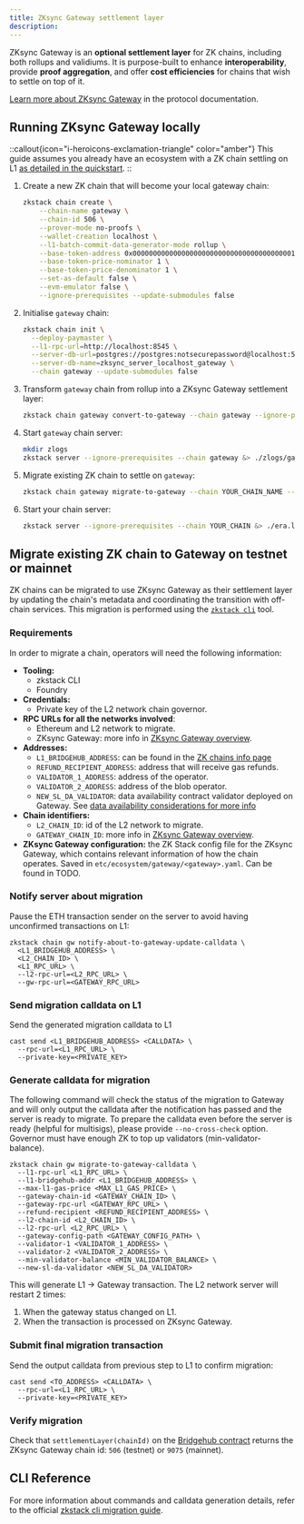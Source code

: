 ```yaml
---
title: ZKsync Gateway settlement layer
description:
---
```


ZKsync Gateway is an **optional settlement layer** for ZK chains, including both rollups and validiums. It is purpose-built to
enhance **interoperability**, provide **proof aggregation**, and offer **cost efficiencies** for chains that wish to settle on top of it.

[Learn more about ZKsync Gateway](../../zksync-protocol/gateway/overview) in the protocol documentation.

## Running ZKsync Gateway locally

::callout{icon="i-heroicons-exclamation-triangle" color="amber"}
This guide assumes you already have an ecosystem with a ZK chain settling on L1 [as detailed in the quickstart](./quickstart).
::

1. Create a new ZK chain that will become your local gateway chain:

    ```bash
    zkstack chain create \
        --chain-name gateway \
        --chain-id 506 \
        --prover-mode no-proofs \
        --wallet-creation localhost \
        --l1-batch-commit-data-generator-mode rollup \
        --base-token-address 0x0000000000000000000000000000000000000001 \
        --base-token-price-nominator 1 \
        --base-token-price-denominator 1 \
        --set-as-default false \
        --evm-emulator false \
        --ignore-prerequisites --update-submodules false
    ```

1. Initialise `gateway` chain:

    ```bash
    zkstack chain init \
      --deploy-paymaster \
      --l1-rpc-url=http://localhost:8545 \
      --server-db-url=postgres://postgres:notsecurepassword@localhost:5432 \
      --server-db-name=zksync_server_localhost_gateway \
      --chain gateway --update-submodules false
    ```

1. Transform `gateway` chain from rollup into a ZKsync Gateway settlement layer:

    ```bash
    zkstack chain gateway convert-to-gateway --chain gateway --ignore-prerequisites
    ```

1. Start `gateway` chain server:

    ```bash
    mkdir zlogs
    zkstack server --ignore-prerequisites --chain gateway &> ./zlogs/gateway.log &
    ```

1. Migrate existing ZK chain to settle on `gateway`:

    ```bash
    zkstack chain gateway migrate-to-gateway --chain YOUR_CHAIN_NAME --gateway-chain-name gateway
    ```

1. Start your chain server:

    ```bash
    zkstack server --ignore-prerequisites --chain YOUR_CHAIN &> ./era.log &
    ```

## Migrate existing ZK chain to Gateway on testnet or mainnet

ZK chains can be migrated to use ZKsync Gateway as their settlement layer by updating the chain's metadata and
coordinating the transition with off-chain services.
This migration is performed using the [`zkstack cli`](https://github.com/matter-labs/zksync-era/blob/main/zkstack_cli/README.md) tool.

### Requirements

In order to migrate a chain, operators will need the following information:

- **Tooling:**
  - zkstack CLI
  - Foundry
- **Credentials:**
  - Private key of the L2 network chain governor.
- **RPC URLs for all the networks involved**:
  - Ethereum and L2 network to migrate.
  - ZKsync Gateway: more info in [ZKsync Gateway overview](../../zksync-protocol/gateway/overview).
- **Addresses:**
  - `L1_BRIDGEHUB_ADDRESS`: can be found in the [ZK chains info page](../zk-chains)
  - `REFUND_RECIPIENT_ADDRESS`: address that will receive gas refunds.
  - `VALIDATOR_1_ADDRESS`: address of the operator.
  - `VALIDATOR_2_ADDRESS`: address of the blob operator.
  - `NEW_SL_DA_VALIDATOR`: data availability contract validator deployed on Gateway. See [data availability considerations for more info](../../zksync-protocol/gateway/da-considerations)
- **Chain identifiers:**
  - `L2_CHAIN_ID`: id of the L2 network to migrate.
  - `GATEWAY_CHAIN_ID`: more info in [ZKsync Gateway overview](../../zksync-protocol/gateway/overview).
- **ZKsync Gateway configuration:** the ZK Stack config file for the ZKsync Gateway, which contains relevant information of how the chain operates.
  Saved in `etc/ecosystem/gateway/<gateway>.yaml`. Can be found in TODO.

### Notify server about migration

Pause the ETH transaction sender on the server to avoid having unconfirmed transactions on L1:

```shell
zkstack chain gw notify-about-to-gateway-update-calldata \
  <L1_BRIDGEHUB_ADDRESS> \
  <L2_CHAIN_ID> \
  <L1_RPC_URL> \
  --l2-rpc-url=<L2_RPC_URL> \
  --gw-rpc-url=<GATEWAY_RPC_URL>
```

### Send migration calldata on L1

Send the generated migration calldata to L1

```shell
cast send <L1_BRIDGEHUB_ADDRESS> <CALLDATA> \
  --rpc-url=<L1_RPC_URL> \
  --private-key=<PRIVATE_KEY>
```

### Generate calldata for migration

The following command will check the status of the migration to Gateway and will only output the calldata after the notification has passed
and the server is ready to migrate.
To prepare the calldata even before the server is ready (helpful for multisigs), please provide `--no-cross-check` option.
Governor must have enough ZK to top up validators (min-validator-balance).

```shell
zkstack chain gw migrate-to-gateway-calldata \
  --l1-rpc-url <L1_RPC_URL> \
  --l1-bridgehub-addr <L1_BRIDGEHUB_ADDRESS> \
  --max-l1-gas-price <MAX_L1_GAS_PRICE> \
  --gateway-chain-id <GATEWAY_CHAIN_ID> \
  --gateway-rpc-url <GATEWAY_RPC_URL> \
  --refund-recipient <REFUND_RECIPIENT_ADDRESS> \
  --l2-chain-id <L2_CHAIN_ID> \
  --l2-rpc-url <L2_RPC_URL> \
  --gateway-config-path <GATEWAY_CONFIG_PATH> \
  --validator-1 <VALIDATOR_1_ADDRESS> \
  --validator-2 <VALIDATOR_2_ADDRESS> \
  --min-validator-balance <MIN_VALIDATOR_BALANCE> \
  --new-sl-da-validator <NEW_SL_DA_VALIDATOR>
```

This will generate L1 → Gateway transaction. The L2 network server will restart 2 times:

1. When the gateway status changed on L1.
2. When the transaction is processed on ZKsync Gateway.

### Submit final migration transaction

Send the output calldata from previous step to L1 to confirm migration:

```shell
cast send <TO_ADDRESS> <CALLDATA> \
  --rpc-url=<L1_RPC_URL> \
  --private-key=<PRIVATE_KEY>
```

### Verify migration

Check that `settlementLayer(chainId)` on the
  [Bridgehub contract](https://sepolia.etherscan.io/address/0x35A54c8C757806eB6820629bc82d90E056394C92#readProxyContract)
  returns the ZKsync Gateway chain id:
   `506` (testnet) or `9075` (mainnet).

## CLI Reference

For more information about commands and calldata generation details, refer to the official [zkstack cli migration guide](https://github.com/matter-labs/zksync-era/blob/main/zkstack_cli/README.md#migrating-to-and-from-gateway).
